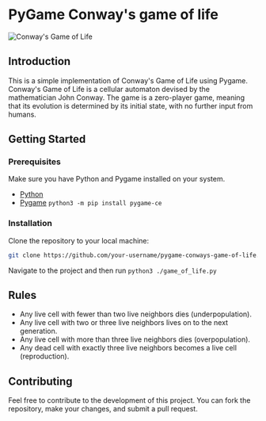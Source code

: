 # PyGame Conway's game of life

![Conway's Game of Life](https://upload.wikimedia.org/wikipedia/commons/e/e5/Gospers_glider_gun.gif)

## Introduction

This is a simple implementation of Conway's Game of Life using Pygame.
Conway's Game of Life is a cellular automaton devised by the mathematician John Conway.
The game is a zero-player game, meaning that its evolution is determined by its initial state,
with no further input from humans.

## Getting Started

### Prerequisites

Make sure you have Python and Pygame installed on your system.

- [Python](https://www.python.org/)
- [Pygame](https://www.pygame.org/) `python3 -m pip install pygame-ce`

### Installation

Clone the repository to your local machine:

```bash
git clone https://github.com/your-username/pygame-conways-game-of-life.git
```

Navigate to the project and then run `python3 ./game_of_life.py`

## Rules

- Any live cell with fewer than two live neighbors dies (underpopulation).
- Any live cell with two or three live neighbors lives on to the next generation.
- Any live cell with more than three live neighbors dies (overpopulation).
- Any dead cell with exactly three live neighbors becomes a live cell (reproduction).

## Contributing

Feel free to contribute to the development of this project. You can fork the repository, make your changes, and submit a pull request.
